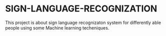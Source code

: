 # SIGN-LANGUAGE-RECOGNIZATION
This project is about sign language recognizaton system for differently able people using some Machine learning techeniques.
